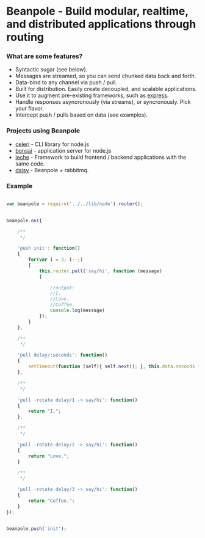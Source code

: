 Beanpole - Build modular, realtime, and distributed applications through routing
================================================================================

### What are some features?
	
- Syntactic sugar (see below). 
- Messages are streamed, so you can send chunked data back and forth.
- Data-bind to any channel via push / pull.
- Built for distribution. Easily create decoupled, and scalable applications.
- Use it to augment pre-existing frameworks, such as [express](https://github.com/visionmedia/express).
- Handle responses asyncronously (via streams), or syncronously. Pick your flavor.
- Intercept push / pulls based on data (see examples).


### Projects using Beanpole

- [celeri](https://github.com/spiceapps/celeri) - CLI library for node.js
- [bonsai](https://github.com/spiceapps/bonsai) - application server for node.js
- [leche](https://github.com/spiceapps/leche) - Framework to build frontend / backend applications with the same code.
- [daisy](https://github.com/spiceapps/daisy) - Beanpole + rabbitmq.



### Example

```javascript

var beanpole = require('../../lib/node').router();
	

beanpole.on({

	/**
	 */

	'push init': function()
	{
		for(var i = 3; i--;)
		{
			this.router.pull('say/hi', function (message)
			{

				//output:
				//I.
				//Love.
				//Coffee.
				console.log(message)
			});	
		}	
	},

	/**
	 */

	'pull delay/:seconds': function()
	{
		setTimeout(function (self){ self.next(); }, this.data.seconds * 1000, this);
	},

	/**
	 */

	'pull -rotate delay/1 -> say/hi': function()
	{
		return "I.";
	},

	/**
	 */

	'pull -rotate delay/2 -> say/hi': function()
	{
		return "Love.";
	}

	/**
	 */

	'pull -rotate delay/3 -> say/hi': function()
	{
		return "Coffee.";
	}
});


beanpole.push('init');

```
